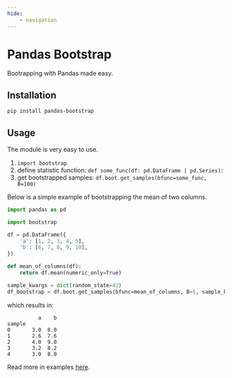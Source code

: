 ```yaml
---
hide: 
    - navigation
---
```

# Pandas Bootstrap

Bootrapping with Pandas made easy.

## Installation

```bash
pip install pandas-bootstrap
```

## Usage

The module is very easy to use. 

1. `import bootstrap`
2. define statistic function: `def some_func(df: pd.DataFrame | pd.Series):`
3. get bootstrapped samples: `df.boot.get_samples(bfunc=some_func, B=100)`

Below is a simple example of bootstrapping the mean of two columns.

```python
import pandas as pd

import bootstrap

df = pd.DataFrame({
    'a': [1, 2, 3, 4, 5],
    'b': [6, 7, 8, 9, 10],
})

def mean_of_columns(df):
    return df.mean(numeric_only=True)

sample_kwargs = dict(random_state=42)
df_bootstrap = df.boot.get_samples(bfunc=mean_of_columns, B=5, sample_kwargs=sample_kwargs)
```

which results in:

```text 
          a    b
sample          
0       3.0  8.0
1       2.6  7.6
2       4.0  9.0
3       3.2  8.2
4       3.0  8.0
```

Read more in examples [here](./examples/linear-regression.md).